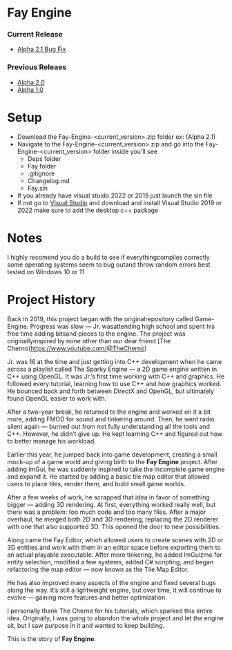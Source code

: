 # Fay Engine

### Current Release
 - [Alpha 2.1 Bug Fix](https://github.com/Roberto341/Fay-Engine/tree/a.2.1)
### Previous Releaes
- [Alpha 2.0](https://github.com/Roberto341/Fay-Engine/tree/a.2.0)
- [Alpha 1.0](https://github.com/Roberto341/Fay-Engine/tree/a.1.0)
# Setup
- Download the Fay-Engine-<current_version>.zip folder ex: (Alpha 2.1)
- Navigate to the Fay-Engine-<current_version>.zip and go into the Fay-Engine-<current_version> folder inside you'll see
    - Deps folder
    - Fay folder
    - .gitignore
    - Changelog.md
    - Fay.sln
- If you already have visual stuido 2022 or 2019 just launch the sln file
- If not go to [Visual Studio](https://visualstudio.microsoft.com/) and download and install Visual Studio 2019 or 2022 make sure to add the desktop c++ package

# Notes
I highly recomend you do a build to see if everythingcompiles correctly some operating systems seem to bug outand throw random errors best tested on Windows 10 or 11

# Project History
Back in 2019, this project began with the originalrepository called Game-Engine. Progress was slow — Jr. wasattending high school and spent his free time adding bitsand pieces to the engine. The project was originallyinspired by none other than our dear friend [The Cherno(https://www.youtube.com/@TheCherno)

Jr. was 16 at the time and just getting into C++ development when he came across a playlist called The Sparky Engine — a 2D game engine written in C++ using OpenGL. It was Jr.’s first time working with C++ and graphics. He followed every tutorial, learning how to use C++ and how graphics worked. He bounced back and forth between DirectX and OpenGL, but ultimately found OpenGL easier to work with.

After a two-year break, he returned to the engine and worked on it a bit more, adding FMOD for sound and tinkering around. Then, he went radio silent again — burned out from not fully understanding all the tools and C++. However, he didn’t give up. He kept learning C++ and figured out how to better manage his workload.

Earlier this year, he jumped back into game development, creating a small mock-up of a game world and giving birth to the **Fay Engine** project. After adding ImGui, he was suddenly inspired to take the incomplete game engine and expand it. He started by adding a basic tile map editor that allowed users to place tiles, render them, and build small game worlds.

After a few weeks of work, he scrapped that idea in favor of something bigger — adding 3D rendering. At first, everything worked really well, but there was a problem: too much code and too many files. After a major overhaul, he merged both 2D and 3D rendering, replacing the 2D renderer with one that also supported 3D. This opened the door to new possibilities.

Along came the Fay Editor, which allowed users to create scenes with 2D or 3D entities and work with them in an editor space before exporting them to an actual playable executable. After more tinkering, he added ImGuizmo for entity selection, modified a few systems, added C# scripting, and began refactoring the map editor — now known as the Tile Map Editor.

He has also improved many aspects of the engine and fixed several bugs along the way. It’s still a lightweight engine, but over time, it will continue to evolve — gaining more features and better optimization.

I personally thank The Cherno for his tutorials, which sparked this entire idea. Originally, I was going to abandon the whole project and let the engine sit, but I saw purpose in it and wanted to keep building.

This is the story of **Fay Engine**.
